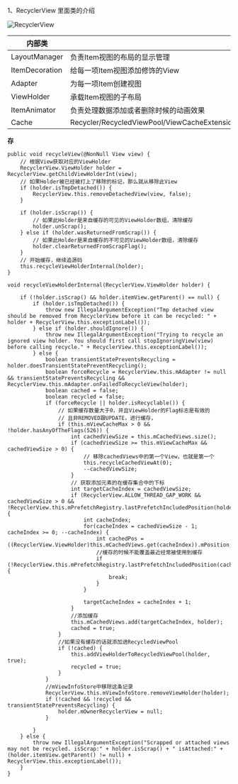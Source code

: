 1、RecyclerView 里面类的介绍

![RecyclerView](../screenshot/recyclerview.jpg)

| 内部类  ||
|---|---|
|  LayoutManager |负责Item视图的布局的显示管理|
|  ItemDecoration |给每一项Item视图添加修饰的View|
|  Adapter |为每一项Item创建视图|
|  ViewHolder |承载Item视图的子布局|
|  ItemAnimator |负责处理数据添加或者删除时候的动画效果|
|  Cache |Recycler/RecycledViewPool/ViewCacheExtension|

**存**

    public void recycleView(@NonNull View view) {
        // 根据View获取对应的ViewHolder
        RecyclerView.ViewHolder holder = RecyclerView.getChildViewHolderInt(view);
        // 如果Holder被已经被打上了移除的标记，那么就从移除此View
        if (holder.isTmpDetached()) {
            RecyclerView.this.removeDetachedView(view, false);
        }

        if (holder.isScrap()) {
            // 如果此Holder是来自缓存的可见的ViewHolder数组，清除缓存
            holder.unScrap();
        } else if (holder.wasReturnedFromScrap()) {
            // 如果此Holder是来自缓存的不可见的ViewHolder数组，清除缓存
            holder.clearReturnedFromScrapFlag();
        }
        // 开始缓存，继续追源码
        this.recycleViewHolderInternal(holder);
    }
    
    void recycleViewHolderInternal(RecyclerView.ViewHolder holder) {
        
        if (!holder.isScrap() && holder.itemView.getParent() == null) {
            if (holder.isTmpDetached()) {
                throw new IllegalArgumentException("Tmp detached view should be removed from RecyclerView before it can be recycled: " + holder + RecyclerView.this.exceptionLabel());
            } else if (holder.shouldIgnore()) {
                throw new IllegalArgumentException("Trying to recycle an ignored view holder. You should first call stopIgnoringView(view) before calling recycle." + RecyclerView.this.exceptionLabel());
            } else {
                boolean transientStatePreventsRecycling = holder.doesTransientStatePreventRecycling();
                boolean forceRecycle = RecyclerView.this.mAdapter != null && transientStatePreventsRecycling && RecyclerView.this.mAdapter.onFailedToRecycleView(holder);
                boolean cached = false;
                boolean recycled = false;
                if (forceRecycle || holder.isRecyclable()) {
                    // 如果缓存数量大于0，并且ViewHolder的Flag标志是有效的
                    // 且非REMOVED跟UPDATE，进行缓存，
                    if (this.mViewCacheMax > 0 && !holder.hasAnyOfTheFlags(526)) {
                        int cachedViewSize = this.mCachedViews.size();
                        if (cachedViewSize >= this.mViewCacheMax && cachedViewSize > 0) {
                            // 移除cachedViews中的第一个View，也就是第一个
                            this.recycleCachedViewAt(0);
                            --cachedViewSize;
                        }
                        // 获取添加元素的在缓存集合中的下标
                        int targetCacheIndex = cachedViewSize;
                        if (RecyclerView.ALLOW_THREAD_GAP_WORK && cachedViewSize > 0 && !RecyclerView.this.mPrefetchRegistry.lastPrefetchIncludedPosition(holder.mPosition)) {
                            int cacheIndex;
                            for(cacheIndex = cachedViewSize - 1; cacheIndex >= 0; --cacheIndex) {
                                int cachedPos = ((RecyclerView.ViewHolder)this.mCachedViews.get(cacheIndex)).mPosition;
                                //缓存的时候不能覆盖最近经常被使用到缓存
                                if (!RecyclerView.this.mPrefetchRegistry.lastPrefetchIncludedPosition(cachedPos)) {
                                    break;
                                }
                            }

                            targetCacheIndex = cacheIndex + 1;
                        }
                        //添加缓存
                        this.mCachedViews.add(targetCacheIndex, holder);
                        cached = true;
                    }
                    //如果没有缓存的话就添加进RecycledViewPool
                    if (!cached) {
                        this.addViewHolderToRecycledViewPool(holder, true);
                        recycled = true;
                    }
                }
                //mViewInfoStore中移除这条记录
                RecyclerView.this.mViewInfoStore.removeViewHolder(holder);
                if (!cached && !recycled && transientStatePreventsRecycling) {
                    holder.mOwnerRecyclerView = null;
                }

            }
        } else {
            throw new IllegalArgumentException("Scrapped or attached views may not be recycled. isScrap:" + holder.isScrap() + " isAttached:" + (holder.itemView.getParent() != null) + RecyclerView.this.exceptionLabel());
        }
    }

